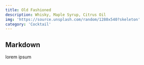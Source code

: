 ```yaml
---
title: Old Fashioned
description: Whisky, Maple Syrup, Citrus Oil
img: 'https://source.unsplash.com/random/1280x540?skeleton'
category: 'Cocktail'
---
```


## Markdown

lorem ipsum
